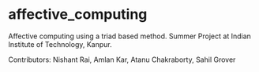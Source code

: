 # affective_computing
Affective computing using a triad based method.
Summer Project at Indian Institute of Technology, Kanpur.

Contributors: Nishant Rai, Amlan Kar, Atanu Chakraborty, Sahil Grover
